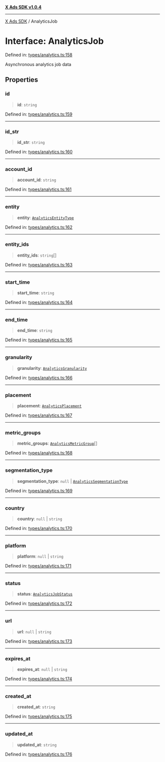 [**X Ads SDK v1.0.4**](../README.md)

***

[X Ads SDK](../globals.md) / AnalyticsJob

# Interface: AnalyticsJob

Defined in: [types/analytics.ts:158](https://github.com/kage1020/x-ads-sdk/blob/main/src/types/analytics.ts#L158)

Asynchronous analytics job data

## Properties

### id

> **id**: `string`

Defined in: [types/analytics.ts:159](https://github.com/kage1020/x-ads-sdk/blob/main/src/types/analytics.ts#L159)

***

### id\_str

> **id\_str**: `string`

Defined in: [types/analytics.ts:160](https://github.com/kage1020/x-ads-sdk/blob/main/src/types/analytics.ts#L160)

***

### account\_id

> **account\_id**: `string`

Defined in: [types/analytics.ts:161](https://github.com/kage1020/x-ads-sdk/blob/main/src/types/analytics.ts#L161)

***

### entity

> **entity**: [`AnalyticsEntityType`](../type-aliases/AnalyticsEntityType.md)

Defined in: [types/analytics.ts:162](https://github.com/kage1020/x-ads-sdk/blob/main/src/types/analytics.ts#L162)

***

### entity\_ids

> **entity\_ids**: `string`[]

Defined in: [types/analytics.ts:163](https://github.com/kage1020/x-ads-sdk/blob/main/src/types/analytics.ts#L163)

***

### start\_time

> **start\_time**: `string`

Defined in: [types/analytics.ts:164](https://github.com/kage1020/x-ads-sdk/blob/main/src/types/analytics.ts#L164)

***

### end\_time

> **end\_time**: `string`

Defined in: [types/analytics.ts:165](https://github.com/kage1020/x-ads-sdk/blob/main/src/types/analytics.ts#L165)

***

### granularity

> **granularity**: [`AnalyticsGranularity`](../type-aliases/AnalyticsGranularity.md)

Defined in: [types/analytics.ts:166](https://github.com/kage1020/x-ads-sdk/blob/main/src/types/analytics.ts#L166)

***

### placement

> **placement**: [`AnalyticsPlacement`](../type-aliases/AnalyticsPlacement.md)

Defined in: [types/analytics.ts:167](https://github.com/kage1020/x-ads-sdk/blob/main/src/types/analytics.ts#L167)

***

### metric\_groups

> **metric\_groups**: [`AnalyticsMetricGroup`](../type-aliases/AnalyticsMetricGroup.md)[]

Defined in: [types/analytics.ts:168](https://github.com/kage1020/x-ads-sdk/blob/main/src/types/analytics.ts#L168)

***

### segmentation\_type

> **segmentation\_type**: `null` \| [`AnalyticsSegmentationType`](../type-aliases/AnalyticsSegmentationType.md)

Defined in: [types/analytics.ts:169](https://github.com/kage1020/x-ads-sdk/blob/main/src/types/analytics.ts#L169)

***

### country

> **country**: `null` \| `string`

Defined in: [types/analytics.ts:170](https://github.com/kage1020/x-ads-sdk/blob/main/src/types/analytics.ts#L170)

***

### platform

> **platform**: `null` \| `string`

Defined in: [types/analytics.ts:171](https://github.com/kage1020/x-ads-sdk/blob/main/src/types/analytics.ts#L171)

***

### status

> **status**: [`AnalyticsJobStatus`](../type-aliases/AnalyticsJobStatus.md)

Defined in: [types/analytics.ts:172](https://github.com/kage1020/x-ads-sdk/blob/main/src/types/analytics.ts#L172)

***

### url

> **url**: `null` \| `string`

Defined in: [types/analytics.ts:173](https://github.com/kage1020/x-ads-sdk/blob/main/src/types/analytics.ts#L173)

***

### expires\_at

> **expires\_at**: `null` \| `string`

Defined in: [types/analytics.ts:174](https://github.com/kage1020/x-ads-sdk/blob/main/src/types/analytics.ts#L174)

***

### created\_at

> **created\_at**: `string`

Defined in: [types/analytics.ts:175](https://github.com/kage1020/x-ads-sdk/blob/main/src/types/analytics.ts#L175)

***

### updated\_at

> **updated\_at**: `string`

Defined in: [types/analytics.ts:176](https://github.com/kage1020/x-ads-sdk/blob/main/src/types/analytics.ts#L176)
